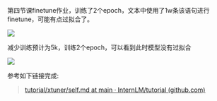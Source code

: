 
第四节课finetune作业，训练了2个epoch，文本中使用了1w条该语句进行finetune，可能有点过拟合了。

![](assets/04%20XTuner大模型单卡微调-作业/image-20240117083317327.png)

减少训练预计为5k，训练2个epoch，可以看到此时模型没有过拟合

![](assets/04%20XTuner大模型单卡微调-作业/image-20240117103205228.png)

参考如下链接完成:
>[tutorial/xtuner/self.md at main · InternLM/tutorial (github.com)](https://github.com/InternLM/tutorial/blob/main/xtuner/self.md)


